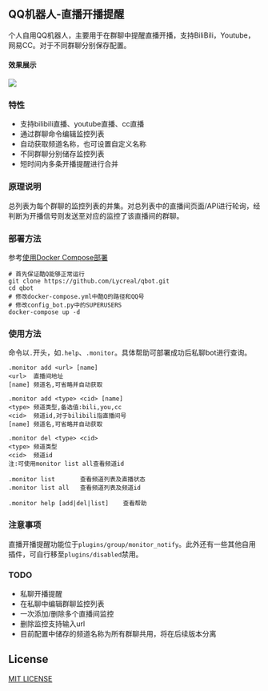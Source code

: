 QQ机器人-直播开播提醒
-------------
个人自用QQ机器人，主要用于在群聊中提醒直播开播，支持BiliBili，Youtube，网易CC。对于不同群聊分别保存配置。

#### 效果展示
![](images/1.jpg)
### 特性
- 支持bilibili直播、youtube直播、cc直播
- 通过群聊命令编辑监控列表
- 自动获取频道名称，也可设置自定义名称
- 不同群聊分别储存监控列表
- 短时间内多条开播提醒进行合并

### 原理说明
总列表为每个群聊的监控列表的并集。对总列表中的直播间页面/API进行轮询，经判断为开播信号则发送至对应的监控了该直播间的群聊。

### 部署方法
参考[使用Docker Compose部署](https://nonebot.cqp.moe/advanced/deployment.html#%E4%BD%BF%E7%94%A8-docker-compose-%E4%B8%8E-%E9%85%B7q-%E5%90%8C%E6%97%B6%E9%83%A8%E7%BD%B2)

```shell script
# 首先保证酷Q能够正常运行
git clone https://github.com/Lycreal/qbot.git
cd qbot
# 修改docker-compose.yml中酷Q的路径和QQ号
# 修改config_bot.py中的SUPERUSERS
docker-compose up -d
```


### 使用方法
命令以`.`开头，如`.help`、`.monitor`。具体帮助可部署成功后私聊bot进行查询。
```text
.monitor add <url> [name]
<url>  直播间地址
[name] 频道名,可省略并自动获取

.monitor add <type> <cid> [name]
<type> 频道类型,备选值:bili,you,cc
<cid>  频道id,对于bilibili指直播间号
[name] 频道名,可省略并自动获取

.monitor del <type> <cid>
<type> 频道类型
<cid>  频道id
注:可使用monitor list all查看频道id

.monitor list       查看频道列表及直播状态
.monitor list all   查看频道列表及频道id

.monitor help [add|del|list]    查看帮助
```

### 注意事项
直播开播提醒功能位于`plugins/group/monitor_notify`。此外还有一些其他自用插件，可自行移至`plugins/disabled`禁用。

### TODO
- 私聊开播提醒
- 在私聊中编辑群聊监控列表
- 一次添加/删除多个直播间监控
- 删除监控支持输入url
- 目前配置中储存的频道名称为所有群聊共用，将在后续版本分离

## License
[MIT LICENSE](LICENSE)
